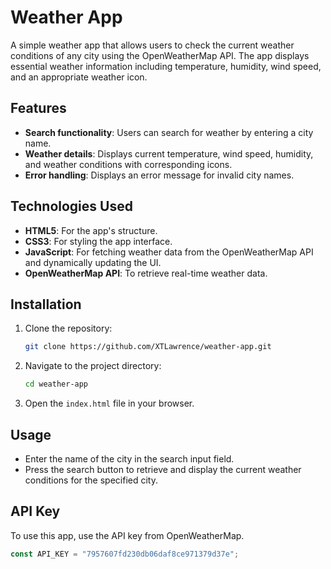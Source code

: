 
# Weather App

A simple weather app that allows users to check the current weather conditions of any city using the OpenWeatherMap API. The app displays essential weather information including temperature, humidity, wind speed, and an appropriate weather icon.

## Features

- **Search functionality**: Users can search for weather by entering a city name.
- **Weather details**: Displays current temperature, wind speed, humidity, and weather conditions with corresponding icons.
- **Error handling**: Displays an error message for invalid city names.

## Technologies Used

- **HTML5**: For the app's structure.
- **CSS3**: For styling the app interface.
- **JavaScript**: For fetching weather data from the OpenWeatherMap API and dynamically updating the UI.
- **OpenWeatherMap API**: To retrieve real-time weather data.

## Installation

1. Clone the repository:

    ```bash
    git clone https://github.com/XTLawrence/weather-app.git
    ```

2. Navigate to the project directory:

    ```bash
    cd weather-app
    ```

3. Open the `index.html` file in your browser.

## Usage

- Enter the name of the city in the search input field.
- Press the search button to retrieve and display the current weather conditions for the specified city.

## API Key

To use this app, use the API key from OpenWeatherMap.

```javascript
const API_KEY = "7957607fd230db06daf8ce971379d37e";
